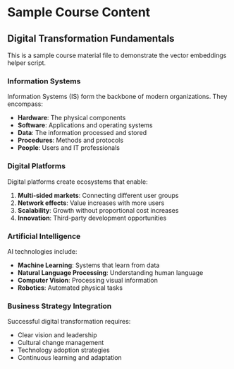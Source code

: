 # Sample Course Content

## Digital Transformation Fundamentals

This is a sample course material file to demonstrate the vector embeddings helper script.

### Information Systems

Information Systems (IS) form the backbone of modern organizations. They encompass:

- **Hardware**: The physical components
- **Software**: Applications and operating systems  
- **Data**: The information processed and stored
- **Procedures**: Methods and protocols
- **People**: Users and IT professionals

### Digital Platforms

Digital platforms create ecosystems that enable:

1. **Multi-sided markets**: Connecting different user groups
2. **Network effects**: Value increases with more users
3. **Scalability**: Growth without proportional cost increases
4. **Innovation**: Third-party development opportunities

### Artificial Intelligence

AI technologies include:

- **Machine Learning**: Systems that learn from data
- **Natural Language Processing**: Understanding human language
- **Computer Vision**: Processing visual information
- **Robotics**: Automated physical tasks

### Business Strategy Integration

Successful digital transformation requires:

- Clear vision and leadership
- Cultural change management
- Technology adoption strategies
- Continuous learning and adaptation